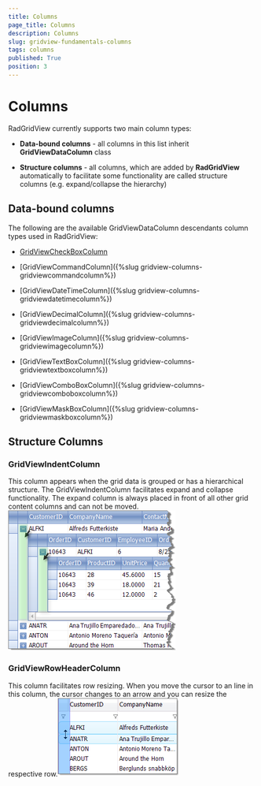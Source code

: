 ```yaml
---
title: Columns
page_title: Columns
description: Columns
slug: gridview-fundamentals-columns
tags: columns
published: True
position: 3
---
```


# Columns



RadGridView currently supports two main column types: 

* __Data-bound columns__ - all columns in this list inherit __GridViewDataColumn__ class 

* __Structure columns__ - all columns, which are added by __RadGridView__ automatically to facilitate some functionality are called structure columns (e.g. expand/collapse the hierarchy)

## Data-bound columns

The following are the available GridViewDataColumn descendants column types used in RadGridView:

* [GridViewCheckBoxColumn](BCA512FB-1394-4EE4-98A2-9B81CA5DEB72)

* [GridViewCommandColumn]({%slug gridview-columns-gridviewcommandcolumn%})

* [GridViewDateTimeColumn]({%slug gridview-columns-gridviewdatetimecolumn%})

* [GridViewDecimalColumn]({%slug gridview-columns-gridviewdecimalcolumn%})

* [GridViewImageColumn]({%slug gridview-columns-gridviewimagecolumn%})

* [GridViewTextBoxColumn]({%slug gridview-columns-gridviewtextboxcolumn%})

* [GridViewComboBoxColumn]({%slug gridview-columns-gridviewcomboboxcolumn%})

* [GridViewMaskBoxColumn]({%slug gridview-columns-gridviewmaskboxcolumn%})

## Structure Columns

### GridViewIndentColumn

This column appears when the grid data is grouped or has a hierarchical structure. The GridViewIndentColumn facilitates expand and collapse functionality. The expand column is always placed in front of all other grid content columns and can not be moved.![gridview-fundamentals-overview-of-radgridview-structure 005](images/gridview-fundamentals-overview-of-radgridview-structure005.png)

### GridViewRowHeaderColumn

This column facilitates row resizing. When you move the cursor to an line in this column, the cursor changes to an arrow and you can resize the respective row.![gridview-fundamentals-columns 001](images/gridview-fundamentals-columns001.png)
